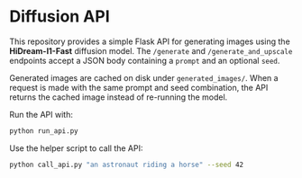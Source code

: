 # Diffusion API

This repository provides a simple Flask API for generating images using the **HiDream-I1-Fast** diffusion model. The `/generate` and `/generate_and_upscale` endpoints accept a JSON body containing a `prompt` and an optional `seed`.

Generated images are cached on disk under `generated_images/`. When a request is made with the same prompt and seed combination, the API returns the cached image instead of re-running the model.

Run the API with:

```bash
python run_api.py
```

Use the helper script to call the API:

```bash
python call_api.py "an astronaut riding a horse" --seed 42
```
